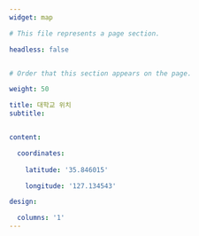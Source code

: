 ```yaml
---
widget: map

# This file represents a page section.

headless: false


# Order that this section appears on the page.

weight: 50

title: 대학교 위치
subtitle:


content:

  coordinates:
    
    latitude: '35.846015'

    longitude: '127.134543'

design:

  columns: '1'
---
```



